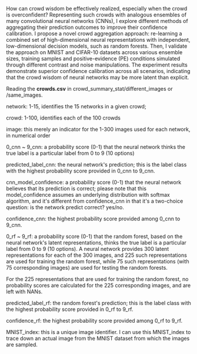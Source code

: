 How can crowd wisdom be effectively realized, especially when the crowd is overconfident? Representing such crowds with analogous ensembles of many convolutional neural networks (CNNs), I explore different methods of aggregating their prediction outcomes to improve their confidence calibration. I propose a novel crowd aggregation approach: re-learning a combined set of high-dimensional neural representations with independent, low-dimensional decision models, such as random forests. Then, I validate the approach on MNIST and CIFAR-10 datasets across various ensemble sizes, training samples and positive-evidence (PE) conditions simulated through different contrast and noise manipulations. The experiment results demonstrate superior confidence calibration across all scenarios, indicating that the crowd wisdom of neural networks may be more latent than explicit.

Reading the **crowds.csv** in crowd_summary_stat/different_images or /same_images.

network: 1-15, identifies the 15 networks in a given crowd;

crowd: 1-100, identifies each of the 100 crowds

image: this merely an indicator for the 1-300 images used for each network, in numerical order

0_cnn ~ 9_cnn: a probability score (0-1) that the neural network thinks the true label is a particular label from 0 to 9 (10 options)

predicted_label_cnn: the neural network's prediction; this is the label class with the highest probability score provided in 0_cnn to 9_cnn.

cnn_model_confidence: a probability score (0-1) that the neural network believes that its prediction is correct; please note that this model_confidence assumes an underlying distribution with softmax algorithm, and it's different from confidence_cnn in that it's a two-choice question: is the network predict correct? yes/no.

confidence_cnn: the highest probability score provided among 0_cnn to 9_cnn.



0_rf ~ 9_rf: a probability score (0-1) that the random forest, based on the neural network's latent representations, thinks the true label is a particular label from 0 to 9 (10 options). A neural network provides 300 latent representations for each of the 300 images, and 225 such representations are used for training the random forest, while 75 such representations (with 75 corresponding images) are used for testing the random forests. 

For the 225 representations that are used for training the random forest, no probability scores are calculated for the 225 corresponding images, and are left with NANs.

predicted_label_rf: the random forest's prediction; this is the label class with the highest probability score provided in 0_rf to 9_rf.

confidence_rf: the highest probability score provided among 0_rf to 9_rf.


MNIST_index: this is a unique image identifier. I can use this MNIST_index to trace down an actual image from the MNIST dataset from which the images are sampled.